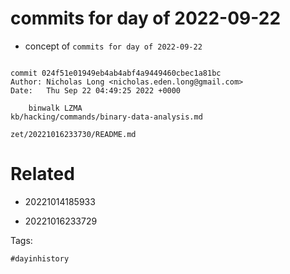 # commits for day of 2022-09-22

- concept of `commits for day of 2022-09-22`

```

commit 024f51e01949eb4ab4abf4a9449460cbec1a81bc
Author: Nicholas Long <nicholas.eden.long@gmail.com>
Date:   Thu Sep 22 04:49:25 2022 +0000

    binwalk LZMA
kb/hacking/commands/binary-data-analysis.md
```

` zet/20221016233730/README.md `

# Related

- 20221014185933

- 20221016233729

Tags:

    #dayinhistory
